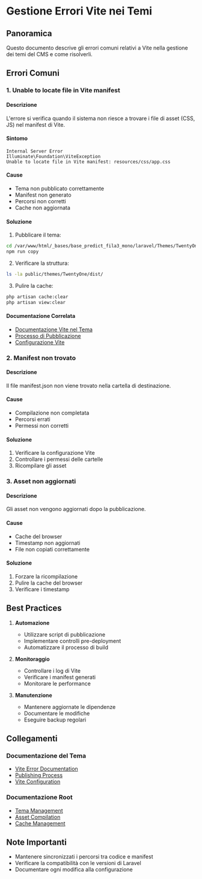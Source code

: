 # Gestione Errori Vite nei Temi

## Panoramica

Questo documento descrive gli errori comuni relativi a Vite nella gestione dei temi del CMS e come risolverli.

## Errori Comuni

### 1. Unable to locate file in Vite manifest

#### Descrizione
L'errore si verifica quando il sistema non riesce a trovare i file di asset (CSS, JS) nel manifest di Vite.

#### Sintomo
```
Internal Server Error
Illuminate\Foundation\ViteException
Unable to locate file in Vite manifest: resources/css/app.css
```

#### Cause
- Tema non pubblicato correttamente
- Manifest non generato
- Percorsi non corretti
- Cache non aggiornata

#### Soluzione
1. Pubblicare il tema:
```bash
cd /var/www/html/_bases/base_predict_fila3_mono/laravel/Themes/TwentyOne
npm run copy
```

2. Verificare la struttura:
```bash
ls -la public/themes/TwentyOne/dist/
```

3. Pulire la cache:
```bash
php artisan cache:clear
php artisan view:clear
```

#### Documentazione Correlata
- [Documentazione Vite nel Tema](../Themes/TwentyOne/docs/vite-error.md)
- [Processo di Pubblicazione](../Themes/TwentyOne/docs/publishing.md)
- [Configurazione Vite](../Themes/TwentyOne/vite.config.js)

### 2. Manifest non trovato

#### Descrizione
Il file manifest.json non viene trovato nella cartella di destinazione.

#### Cause
- Compilazione non completata
- Percorsi errati
- Permessi non corretti

#### Soluzione
1. Verificare la configurazione Vite
2. Controllare i permessi delle cartelle
3. Ricompilare gli asset

### 3. Asset non aggiornati

#### Descrizione
Gli asset non vengono aggiornati dopo la pubblicazione.

#### Cause
- Cache del browser
- Timestamp non aggiornati
- File non copiati correttamente

#### Soluzione
1. Forzare la ricompilazione
2. Pulire la cache del browser
3. Verificare i timestamp

## Best Practices

1. **Automazione**
   - Utilizzare script di pubblicazione
   - Implementare controlli pre-deployment
   - Automatizzare il processo di build

2. **Monitoraggio**
   - Controllare i log di Vite
   - Verificare i manifest generati
   - Monitorare le performance

3. **Manutenzione**
   - Mantenere aggiornate le dipendenze
   - Documentare le modifiche
   - Eseguire backup regolari

## Collegamenti

### Documentazione del Tema
- [Vite Error Documentation](../../Themes/TwentyOne/docs/vite-error.md)
- [Publishing Process](../../Themes/TwentyOne/docs/publishing.md)
- [Vite Configuration](../../Themes/TwentyOne/vite.config.js)

### Documentazione Root
- [Tema Management](../../../docs/themes/management.md)
- [Asset Compilation](../../../docs/build/asset-compilation.md)
- [Cache Management](../../../docs/cache/management.md)

## Note Importanti

- Mantenere sincronizzati i percorsi tra codice e manifest
- Verificare la compatibilità con le versioni di Laravel
- Documentare ogni modifica alla configurazione 